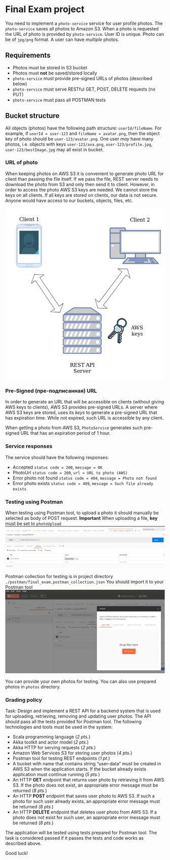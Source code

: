 # Final Exam project

You need to implement a `photo-service` service  for user profile photos. The `photo-service` saves all photos to Amazon S3. 
When a photo is requested the URL of photo is provided by `photo-service`. User ID is unique. Photo can be of `jpg/png` format. A user can have *multiple* photos.

## Requirements
* Photos must be stored in S3 bucket
* Photos must **not** be saved/stored locally
* `photo-service` must provide pre-signed URLs of photos (described below)
* `photo-service` must serve RESTful GET, POST, DELETE requests (no PUT)
* `photo-service` must pass all POSTMAN tests 

## Bucket structure
All objects (photos) have the following path structure: `userId/fileName`. For example, if `userId = user-123` and `fileName = avatar.png`,
then the object key of photo should be `user-123/avatar.png`. One user *may* have many photos, i.e. objects with keys `user-123/ava.png`, `user-123/profile.jpg`, `user-123/bestImage.jpg` may all exist in bucket.

### URL of photo
When keeping photos on AWS S3 it is convenient to generate photo URL for client than passing the file itself. If we pass the file, REST server needs to 
download the photo from S3 and only then send it to client.
However, in order to access the photo AWS S3 keys are needed. We cannot store the keys on all clients. If all keys are stored on clients, 
our data is not secure. Anyone would have access to our buckets, objects, files, etc.

![REST server](img/final_exam.png)

### Pre-Signed (пре-подписанная) URL
In order to generate an URL that will be accessible on clients (without giving AWS keys to clients), AWS S3 
provides pre-signed URLs. A server where AWS S3 keys are stored, uses its *keys* to generate a pre-signed URL that has expiration time. 
While not expired, such URL is accessible by any client.

When getting a photo from AWS S3, `PhotoService` generates such pre-signed URL that has an expiration period of 1 hour.

### Service responses
The service should have the following responses:
* Accepted `status code = 200`, `message = OK`
* PhotoUrl `status code = 200`, `url = URL to photo (AWS)`
* Error photo not found `status code = 404`, `message = Photo not found`
* Error photo exists `status code = 409`, `message = Such file already exists`


### Testing using Postman
When testing using Postman tool, to upload a photo it should manually be selected as body of POST request.
**Important** When uploading a file, **key** must be set to `photoUpload`
![file upload](img/upload-2.png)

Postman collection for testing is in project directory `./postman/final_exam.postman_collection.json`
You should import it to your Postman tool
![import collection](img/upload-3.png)

You can provide your own photos for testing. You can also use prepared photos in `photos` directory.

### Grading policy

Task: Design and implement a REST API for a backend system that is used for uploading, retrieving, removing and updating user photos. The API should pass all the tests provided for Postman tool. The following technologies and tools must be used in the system: 
* Scala programming language (*2 pts.*)
* Akka toolkit and actor model (*2 pts.*)
* Akka HTTP for serving requests (*2 pts.*)
* Amazon Web Services S3 for storing user photos (*4 pts.*)
* Postman tool for testing REST endpoints (*1 pt.*)
* A bucket with name that contains string “user-data” must be created in AWS S3 when the application starts. If the bucket already exists application must continue running (*5 pts.*)
* An HTTP **GET** endpoint that returns user photo by retrieving it from AWS S3. If the photo does not exist, an appropriate error message must be returned (*8 pts.*)
* An HTTP **POST** endpoint that saves user photo to AWS S3. If such a photo for such user already exists, an appropriate error message must be returned (*8 pts.*)
* An HTTP **DELETE** endpoint that deletes user photo from AWS S3. If a photo does not exist for such user, an appropriate error message must be returned (*8 pts.*)

The application will be tested using tests prepared for Postman tool. The task is considered passed if it passes the tests and code works as described above.


Good luck!
